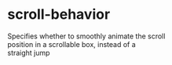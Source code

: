 # scroll-behavior

Specifies whether to smoothly animate the scroll  
position in a scrollable box, instead of a  
straight jump  
